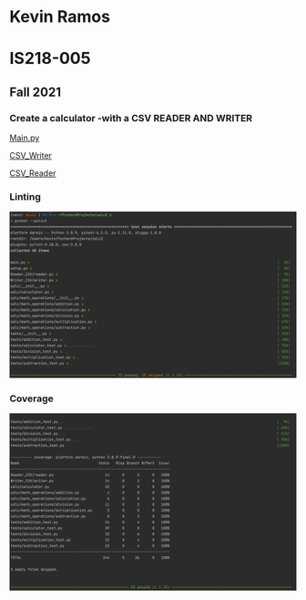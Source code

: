# Kevin Ramos
# IS218-005
## Fall 2021

### Create a calculator -with a CSV READER AND WRITER

[Main.py](https://github.com/kevnramos/calc2/blob/csv_with_main/main.py)

[CSV_Writer](https://github.com/kevnramos/calc2/blob/csv_with_main/Writer_CSV/writer.py)

[CSV_Reader](https://github.com/kevnramos/calc2/blob/csv_with_main/Reader_CSV/reader.pyhttps://github.com/kevnramos/calc2/blob/csv_with_main/Reader_CSV/reader.py)

### Linting
![](lint_success.png)

### Coverage
![](coverage_success.png)

